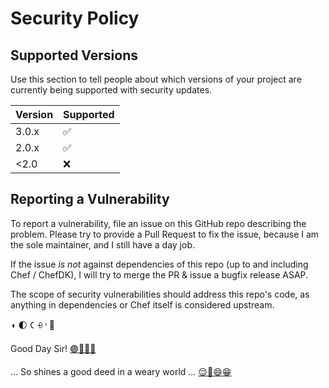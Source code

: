 <!-- markdownlint-configure-file
{
  "required-headings": {
    "headings": [
      "# Security Policy",
      "*",
      "## Supported Versions",
      "*",
      "## Reporting a Vulnerability",
      "*"
    ]
  }
}

-->

# Security Policy

## Supported Versions

Use this section to tell people about which versions of your project are
currently being supported with security updates.

| Version | Supported          |
| ------- | ------------------ |
| 3.0.x   | :white_check_mark: |
| 2.0.x   | :white_check_mark: |
| <2.0    | :x:                |

## Reporting a Vulnerability

To report a vulnerability, file an issue on this GitHub repo describing the
problem.
Please try to provide a Pull Request to fix the issue, because I am the sole
maintainer, and I still have a day job.

If the issue _is not_ against dependencies of this repo
(up to and including Chef / ChefDK),
I will try to merge the PR & issue a bugfix release ASAP.

The scope of security vulnerabilities should address this repo's code, as
anything in dependencies or Chef itself is considered upstream.

◖ 🌓 𐅁 ⨮ ˒ 🥥

Good Day Sir! [🟣🎩😬🍫][1]

... So shines a good deed in a weary world ... [😌🙂😄😁][2] <!-- You did it! 🙌 You won! 😁🎏🎊🎉🛗🎶 [You passed the test!][you-passed-the-test] -->

[1]: https://web.archive.org/web/20200512084230/https://www.youtube.com/watch?v=fpK36FZmTFY
[2]: https://raw.githubusercontent.com/trinitronx/lyraphase_workstation/master/SECURITY.md
[you-passed-the-test]: https://web.archive.org/web/20200512094026/https://www.youtube.com/watch?v=dOu2NpXXgiI&lc=UgxfSAyhy6gW4koFlpB4AaABAg
